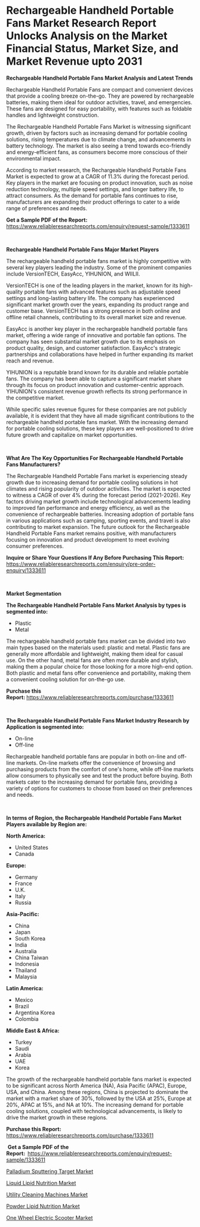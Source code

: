<p><h1>Rechargeable Handheld Portable Fans Market Research Report Unlocks Analysis on the Market Financial Status, Market Size, and Market Revenue upto 2031</h1></p><p><strong>Rechargeable Handheld Portable Fans Market Analysis and Latest Trends</strong></p>
<p><p>Rechargeable Handheld Portable Fans are compact and convenient devices that provide a cooling breeze on-the-go. They are powered by rechargeable batteries, making them ideal for outdoor activities, travel, and emergencies. These fans are designed for easy portability, with features such as foldable handles and lightweight construction.</p><p>The Rechargeable Handheld Portable Fans Market is witnessing significant growth, driven by factors such as increasing demand for portable cooling solutions, rising temperatures due to climate change, and advancements in battery technology. The market is also seeing a trend towards eco-friendly and energy-efficient fans, as consumers become more conscious of their environmental impact.</p><p>According to market research, the Rechargeable Handheld Portable Fans Market is expected to grow at a CAGR of 11.3% during the forecast period. Key players in the market are focusing on product innovation, such as noise reduction technology, multiple speed settings, and longer battery life, to attract consumers. As the demand for portable fans continues to rise, manufacturers are expanding their product offerings to cater to a wide range of preferences and needs.</p></p>
<p><strong>Get a Sample PDF of the Report:&nbsp;</strong> <a href="https://www.reliableresearchreports.com/enquiry/request-sample/1333611">https://www.reliableresearchreports.com/enquiry/request-sample/1333611</a></p>
<p>&nbsp;</p>
<p><strong>Rechargeable Handheld Portable Fans Major Market Players</strong></p>
<p><p>The rechargeable handheld portable fans market is highly competitive with several key players leading the industry. Some of the prominent companies include VersionTECH, EasyAcc, YIHUNION, and WIILII.</p><p>VersionTECH is one of the leading players in the market, known for its high-quality portable fans with advanced features such as adjustable speed settings and long-lasting battery life. The company has experienced significant market growth over the years, expanding its product range and customer base. VersionTECH has a strong presence in both online and offline retail channels, contributing to its overall market size and revenue.</p><p>EasyAcc is another key player in the rechargeable handheld portable fans market, offering a wide range of innovative and portable fan options. The company has seen substantial market growth due to its emphasis on product quality, design, and customer satisfaction. EasyAcc's strategic partnerships and collaborations have helped in further expanding its market reach and revenue.</p><p>YIHUNION is a reputable brand known for its durable and reliable portable fans. The company has been able to capture a significant market share through its focus on product innovation and customer-centric approach. YIHUNION's consistent revenue growth reflects its strong performance in the competitive market.</p><p>While specific sales revenue figures for these companies are not publicly available, it is evident that they have all made significant contributions to the rechargeable handheld portable fans market. With the increasing demand for portable cooling solutions, these key players are well-positioned to drive future growth and capitalize on market opportunities.</p></p>
<p>&nbsp;</p>
<p><strong>What Are The Key Opportunities For Rechargeable Handheld Portable Fans Manufacturers?</strong></p>
<p><p>The Rechargeable Handheld Portable Fans market is experiencing steady growth due to increasing demand for portable cooling solutions in hot climates and rising popularity of outdoor activities. The market is expected to witness a CAGR of over 4% during the forecast period (2021-2026). Key factors driving market growth include technological advancements leading to improved fan performance and energy efficiency, as well as the convenience of rechargeable batteries. Increasing adoption of portable fans in various applications such as camping, sporting events, and travel is also contributing to market expansion. The future outlook for the Rechargeable Handheld Portable Fans market remains positive, with manufacturers focusing on innovation and product development to meet evolving consumer preferences.</p></p>
<p><strong>Inquire or Share Your Questions If Any Before Purchasing This Report:</strong> <a href="https://www.reliableresearchreports.com/enquiry/pre-order-enquiry/1333611">https://www.reliableresearchreports.com/enquiry/pre-order-enquiry/1333611</a></p>
<p>&nbsp;</p>
<p><strong>Market Segmentation</strong></p>
<p><strong>The Rechargeable Handheld Portable Fans Market Analysis by types is segmented into:</strong></p>
<p><ul><li>Plastic</li><li>Metal</li></ul></p>
<p><p>The rechargeable handheld portable fans market can be divided into two main types based on the materials used: plastic and metal. Plastic fans are generally more affordable and lightweight, making them ideal for casual use. On the other hand, metal fans are often more durable and stylish, making them a popular choice for those looking for a more high-end option. Both plastic and metal fans offer convenience and portability, making them a convenient cooling solution for on-the-go use.</p></p>
<p><strong>Purchase this Report:&nbsp;</strong><a href="https://www.reliableresearchreports.com/purchase/1333611">https://www.reliableresearchreports.com/purchase/1333611</a></p>
<p>&nbsp;</p>
<p><strong>The Rechargeable Handheld Portable Fans Market Industry Research by Application is segmented into:</strong></p>
<p><ul><li>On-line</li><li>Off-line</li></ul></p>
<p><p>Rechargeable handheld portable fans are popular in both on-line and off-line markets. On-line markets offer the convenience of browsing and purchasing products from the comfort of one's home, while off-line markets allow consumers to physically see and test the product before buying. Both markets cater to the increasing demand for portable fans, providing a variety of options for customers to choose from based on their preferences and needs.</p></p>
<p>&nbsp;</p>
<p><strong>In terms of Region, the Rechargeable Handheld Portable Fans Market Players available by Region are:</strong></p>
<p>
    <p> <strong> North America: </strong>
        <ul>
            <li>United States</li>
            <li>Canada</li>
        </ul>
        </p> 
    <p> <strong> Europe: </strong>
        <ul>
            <li>Germany</li>
            <li>France</li>
            <li>U.K.</li>
            <li>Italy</li>
            <li>Russia</li>
        </ul>
        </p> 
    <p> <strong> Asia-Pacific: </strong>
        <ul>
            <li>China</li>
            <li>Japan</li>
            <li>South Korea</li>
            <li>India</li>
            <li>Australia</li>
            <li>China Taiwan</li>
            <li>Indonesia</li>
            <li>Thailand</li>
            <li>Malaysia</li>
        </ul>
        </p> 
    <p> <strong> Latin America: </strong>
        <ul>
            <li>Mexico</li>
            <li>Brazil</li>
            <li>Argentina Korea</li>
            <li>Colombia</li>
        </ul>
        </p> 
    <p> <strong> Middle East & Africa: </strong>
        <ul>
            <li>Turkey</li>
            <li>Saudi</li>
            <li>Arabia</li>
            <li>UAE</li>
            <li>Korea</li>
        </ul>
    </p>
    </p>
<p><p>The growth of the rechargeable handheld portable fans market is expected to be significant across North America (NA), Asia Pacific (APAC), Europe, USA, and China. Among these regions, China is projected to dominate the market with a market share of 30%, followed by the USA at 25%, Europe at 20%, APAC at 15%, and NA at 10%. The increasing demand for portable cooling solutions, coupled with technological advancements, is likely to drive the market growth in these regions.</p></p>
<p><strong>Purchase this Report: </strong><a href="https://www.reliableresearchreports.com/purchase/1333611">https://www.reliableresearchreports.com/purchase/1333611</a></p>
<p>&nbsp;<strong>Get a Sample PDF of the Report:&nbsp;&nbsp;</strong><a href="https://www.reliableresearchreports.com/enquiry/request-sample/1333611">https://www.reliableresearchreports.com/enquiry/request-sample/1333611</a></p>
<p><strong></strong></p>
<p><p><a href="https://medium.com/p/45e50d5c75b8/edit">Palladium Sputtering Target Market</a></p><p><a href="https://issuu.com/reportprime-2/docs/liquid-lipid-nutrition-market-size-2030.pptx">Liquid Lipid Nutrition Market</a></p><p><a href="https://github.com/WillieWoodard/Market-Research-Report-List-3/blob/main/utility-cleaning-machines-market.md">Utility Cleaning Machines Market</a></p><p><a href="https://issuu.com/reportprime-2/docs/powder-lipid-nutrition-market-size-2030.pptx">Powder Lipid Nutrition Market</a></p><p><a href="https://medium.com/@jordanmendez766/one-wheel-electric-scooter-market-size-market-outlook-and-market-forecast-2024-to-2031-35e1609fd0ef">One Wheel Electric Scooter Market</a></p></p>